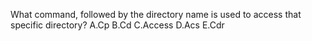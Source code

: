 What command, followed by the directory name is used to access that specific directory?
A.Cp
B.Cd
C.Access
D.Acs
E.Cdr
